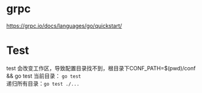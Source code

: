 # grpc
https://grpc.io/docs/languages/go/quickstart/
# Test
test 会改变工作区，导致配置目录找不到，根目录下CONF_PATH=$(pwd)/conf && go test 
当前目录： `go test`  
递归所有目录：`go test ./...`